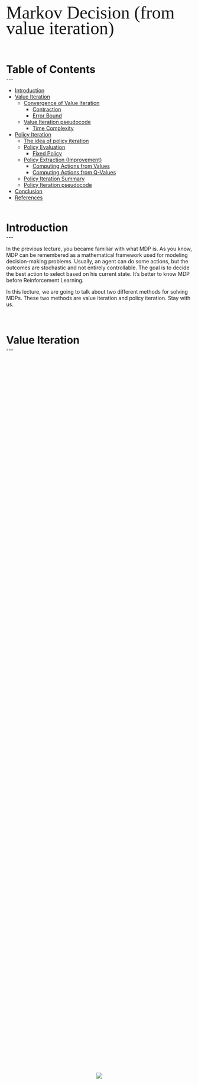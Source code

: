 <div style="direction:ltr;line-height:300%;">
	<font face="XB Niloofar" size=20>
        Markov Decision (from value iteration)
    </font>
    </div>

<br/>

<br/>

<h1> Table of Contents </h1>
---

- [Introduction](#introduction)
- [Value Iteration](#value_iteration)
    - [Convergence of Value Iteration](#vi_convergence)
        - [Contraction](#vi_cont)
        - [Error Bound ](#vi_error)
    - [Value Iteration pseudocode](#vi_code)
        - [Time Complexity](#time_vi)
- [Policy Iteration](#pi)
    - [The idea of policy iteration](#pi_id)
    - [Policy Evaluation](#pe)
        - [Fixed Policy](#fp)
    - [Policy Extraction (Improvement)](#pex)
        - [Computing Actions from Values](#pi_cafv)
        - [Computing Actions from Q-Values](#pi_cafq)
    - [Policy Iteration Summary](#pis)
    - [Policy Iteration pseudocode](#pi_code)
- [Conclusion](#conclusion)
- [References](#references)

<br/>

<div id='introduction'><h1> Introduction </h1></div>
---

<br/>

In the previous lecture, you became familiar with what MDP is. As you know, MDP can be remembered as a mathematical framework used for modeling decision-making problems. Usually, an agent can do some actions, but the outcomes are stochastic and not entirely controllable. The goal is to decide the best action to select based on his current state. It’s better to know MDP before Reinforcement Learning.

In this lecture, we are going to talk about two different methods for solving MDPs. These two methods are value iteration and policy iteration. Stay with us.


<br/>

<div id='value_iteration'><h1> Value Iteration </h1></div>
---

<br/>

<html>
<head>
    <style>
        * {
            margin: 0;
            padding: 0;
        }
        .imgbox {
            display: grid;
            height: 100%;
        }
        .center-fit {
            max-width: 70%;
            max-height: 100vh;
            margin: auto;
        }
    </style>
</head>
<body>
<div class="imgbox">
    <img class="center-fit" src='./images/value_iteration.png'>
</div>
</body>
</html>

The Bellman equation is the basis of the **value iteration** algorithm for solving MDPs. We would like to solve these simultaneous equations to find the utilities. One thing to try is an iterative approach. We start with arbitrary initial values for the utilities, calculate the right-hand side of the equation, and plug it into the left-hand side. Thereby updating the utility of each state from the utilities of its neighbors. We repeat this until we reach an equilibrium.

Let $U_{i}$ be a utility function that $U_{i}(s)$ gives the utility value for state s at the $i$th iteration. The iteration step, called a **Bellman update**, looks like this:   

$$
U_{i+1}(s) = \max_{a \in A(s)} \sum_{s^\prime}^{} P(s^{\prime}|s,a)[R(s,a,s^{\prime})+\gamma U_{i}(s^{\prime})]
$$     
where the update is assumed to be applied simultaneously to all the states at each iteration. If we apply the Bellman update infinitely often, we are guaranteed to reach an equilibrium, In fact, they are also the unique solutions, and the corresponding policy is optimal.

<br/>

<div id='vi_convergence' style="color:#33013d;"><h2> Convergence of Value Iteration </h2></div>


<br/>

Suppose we view the Bellman update as an operator $B:\mathbb{R}^{\lvert S\lvert}\rightarrow \mathbb{R}^{\lvert S\lvert}$ that maps functions to functions. Then as a result of Bellman equation $U^{\star} = B U^{\star}$ that $U^{\star}$ is the optimal utility function and the Bellman update equation can be written as $U_{i+1} = B U_{i}$.

<br/>

> <div id='vi_cont' style="color:#4d025c;"><h3><i>Contraction</i></h3></div>

The basic concept used in showing that value iteration converges is the notion of a **contraction**. An important fact about the Bellman operator is that it's contraction. An operator $f:\mathbb{R}^{n}\rightarrow \mathbb{R}^{n}$ is said to be a $\alpha$-contraction if $\alpha \in (0,1)$ and    

$$
\forall x,y \in \mathbb{R}^{n}, \quad \Vert f(x)-f(y)\Vert \leq \alpha \Vert x-y \Vert
$$    
The **Banach fixed-point** theorem guarantees that if $f$ is a contraction, then $f$ has a unique
fixed point($x$ is a fixed point of the $f$ if $f(x) = x$) $x^\star \in \mathbb{R}^{n}$ satisfying    

$$
x^\star = f(x^\star) = lim_{k \to \infty} f^{k}(x) \quad \forall x \in \mathbb{R}^{n}
$$      
where $f^{k+1}(x) = f(f^{k}(x))$ for $k > 0$ and $f^{1}(x) = f(x)$.    

Hence, two important properties of contractions are
- A contraction has only one fixed point; if there were two fixed points, they would not get closer together when the function was applied, so it would not be a contraction.
- When the operator is applied to any argument, the output must get closer to the fixed point (because the fixed point does not move), so repeated application of a contraction always reaches the fixed point in the limit.

We will use the **max norm** to measure distances between utility functions:      

$$      
\Vert U\Vert = \max_{s} \lvert U(s)\lvert
$$     
Now, we want to prove that the Bellman operator is $\gamma -contraction$ in the max norm. To prove this, we use the
following Lemma:

$$
\lvert \max_{x} f(x) - \max_{x} g(x) \lvert \leq \max_{x} \lvert f(x) - g(x) \lvert
$$     
To see this, suppose $\max_{x} f(x) > \max_{x} g(x)$ (the other case is symmetric) and let $b = \underset{x}{\operatorname{argmax}} f(x)$. Then    

$$
\begin{aligned}
\lvert \max_{x} f(x) - \max_{x} g(x) \lvert & = f(b) - \max_{x} g(x) \\\\
& \leq f(b) - g(b) \\\\
& \leq \max_x (f(x) - g(x)) = \max_{x} \lvert f(x) - g(x) \lvert\\\\
\Rightarrow \lvert \max_{x} f(x) - \max_{x} g(x) \lvert & \leq \max_{x} \lvert f(x) - g(x) \lvert
\end{aligned}
$$

Let $U_i$ and $U^{\prime}_{i}$ be any two utility functions. Then we have     

$$
\begin{aligned}
\Vert B U_i - B U_{i}^{\prime}\Vert & = \max_{s} \lvert B U_{i}(s) - B U_{i}^{\prime}(s) \lvert \\\\
& = \max_{s} \Big \lvert \max_{a \in A(s)} \sum_{s^\prime}^{} P(s^{\prime}|s,a)[R(s,a,s^{\prime})+\gamma U_{i}(s^{\prime})] - \max_{a \in A(s)} \sum_{s^\prime}^{} P(s^{\prime}|s,a)[R(s,a,s^{\prime})+\gamma U_{i}^{\prime}(s^{\prime})] \Big \lvert \\\\
& \leq \max_{s} \max_{a \in A(s)} \Big \lvert \sum_{s^\prime}^{} P(s^{\prime}|s,a)[R(s,a,s^{\prime})+\gamma U_{i}(s^{\prime})] - \sum_{s^\prime}^{} P(s^{\prime}|s,a)[R(s,a,s^{\prime})+\gamma U_{i}^{\prime}(s^{\prime})] \Big \lvert & (Lemma)\\\\
& = \max_{s} \max_{a \in A(s)} \Big \lvert \gamma \sum_{s^\prime}^{} P(s^{\prime}|s,a)[U_{i}(s^{\prime}) - U_{i}^{\prime}(s^{\prime})] \Big \lvert \\\\
& \leq \max_{s} \max_{a \in A(s)} \Big \lvert \gamma \Big (\sum_{s^\prime}^{} (P(s^{\prime}|s,a)\Big ) \max_{s^\prime} \Big ( U_{i}(s^{\prime}) - U_{i}^{\prime}(s^{\prime}) \Big )\Big \lvert \\\\
& = \Big \lvert \gamma \max_{s^\prime} \Big ( U_{i}(s^{\prime}) - U_{i}^{\prime}(s^{\prime}) \Big )\Big \lvert \\\\
& \leq \gamma \max_{s^\prime} \Big \lvert U_{i}(s^{\prime}) - U_{i}^{\prime}(s^{\prime}) \Big \lvert \\\\
\Rightarrow \Vert B U_i - B U_{i}^{\prime}\Vert & \leq \gamma \Big \Vert U_{i} - U_{i}^{\prime}\Big \Vert
\end{aligned}
$$

That is, the Bellman operator is $\gamma -contraction$ on the space of utility functions. The fixed point of the Bellman operator is $U^{\star}$. Hence, from the properties of contractions in general, it follows that value iteration always converges to $U^{\star}$ whenever $\gamma < 1$.

<br/>

> <div id='vi_error' style="color:#4d025c;"><h3><i>Error Bound</i></h3></div>

We can't have $\infty$ iterations to converges to $U^{\star}$. If we view $\Vert U_{i+1} - U^{\star} \Vert$ as the error, we want to relate a bound for error to a bound for $\Vert U_{i+1} - U_{i} \Vert$. If $\Vert U_{i+1} - U_{i} \Vert \leq \delta$ we have     

$$
\begin{aligned}
\Vert U_{i+1} - U^{\star} \Vert & = \max_{s} \lvert U_{i+1}(s) - U^{\star}(s) \lvert \\\\  
& = \max_{s} \Big \lvert (U_{i+1}(s) - U_{i+2}(s)) + (U_{i+2}(s) - U_{i+3}(s)) + ...\Big \lvert \\\\
& \leq \max_{s} \Big ( \lvert U_{i+1}(s) - U_{i+2}(s)\lvert + \lvert U_{i+2}(s) - U_{i+3}(s)\lvert + ...  \Big ) \\\\
& \leq \max_{s} \lvert U_{i+1}(s) - U_{i+2}(s)\lvert + \max_{s} \lvert U_{i+2}(s) - U_{i+3}(s)\lvert + ... \\\\
& =  \Vert B U_{i} - B U_{i+1}\Vert + \Vert B U_{i+1} - B U_{i+2}\Vert + ... \\\\
& \leq \gamma \Vert U_{i} - U_{i+1}\Vert + \gamma^{2} \Vert U_{i} - U_{i+1}\Vert + ... \\\\
& = \frac{\gamma}{1 - \gamma} \Vert U_{i} - U_{i+1}\Vert & \text{for } \gamma < 1\\\\
& \leq \frac{\gamma}{1 - \gamma} \delta
\end{aligned}
$$
Thus, if $\delta \leq \frac{1 - \gamma}{\gamma} \epsilon$, then $\Vert U_{i+1} - U^* \Vert \leq \epsilon$.

<br/>

<div id='vi_code' style="color:#33013d;"><h2> Value Iteration pseudocode </h2></div>

<br/>

**function** Value-Iteration(MDP,$\epsilon$) returns a utility function     
&emsp; **inputs**: MDP, an MDP with states $S$ , actions $A(s)$, transition model $P(s^{\prime}|s,a)$,     
&emsp; &emsp; &emsp; &emsp; &emsp; rewards $R(s,a,s^{\prime})$, discount $\gamma$     
&emsp; &emsp; &emsp; &emsp; $\epsilon$, the maximum error allowed in the utility of any state      
&emsp; **local variables**: $U$, $U^{\prime}$, utility functions for states in S, initially zero for all states      
&emsp; &emsp; &emsp; &emsp; &emsp; &emsp; &emsp; &emsp; $\delta$, the maximum relative change in the utility of any state      
&emsp; **repeat**       
&emsp; &emsp; &emsp; $U \leftarrow U^{\prime}$;$\delta \leftarrow 0$       
&emsp; &emsp; **for each** state s **in** S **do**       
&emsp; &emsp; &emsp; $U^{\prime}(s) \leftarrow \max_{a \in A(s)} \sum_{s^\prime}^{} P(s^{\prime}|s,a)[R(s,a,s^{\prime})+\gamma U(s^{\prime})]$      
&emsp; &emsp; &emsp; **if** &nbsp; $\lvert U^{\prime}(s) - U(s)\lvert > \delta$ &nbsp; **then** &nbsp;  $\delta \leftarrow \lvert U^{\prime}(s) - U(s)\lvert$      
&emsp; **until** $\delta \leq \frac{1 - \gamma}{\gamma} \epsilon$      
&emsp; **return** $U$

<br/>

> <div id='time_vi' style="color:#4d025c;"><h3><i>Time Complexity</i></h3></div>

We want to calculate the number of iterations required to reach an error of at most $\epsilon$. Suppose that the rewards are bounded by $\pm R_{max}$. if $\gamma < 1$ we have     

$$
\begin{aligned}
U(s0,a0,s1,...) & = \sum_{t=0}^{\infty} \gamma^{t} R(s_{t},a_{t},s_{t+1}) \\\\
& \leq \sum_{t=0}^{\infty} \gamma^{t} R_{max} \\\\
U(s) & \leq \frac{R_{max}}{1-\gamma} 
\end{aligned}
$$

If we run for $N$ iterations, we have
$$
\begin{aligned}
\Vert U_{N} - U^* \Vert & = \Vert B U_{N-1} - B U^{\star} \Vert \\\\
& \leq \gamma \Vert U_{N-1} - U^{\star} \Vert \\\\
& = \gamma \Vert B U_{N-2} - B U^{\star} \Vert \\\\
& \leq \gamma^{2} \Vert U_{N-2} - U^{\star} \Vert \\\\
& \leq \gamma^{N} \Vert U_{0} - U^{\star} \Vert \\\\
& = \gamma^{N} \Vert U^{\star} \Vert & \forall s \text{ } U_{0}(s) = 0 \\\\
& \leq \gamma^{N} \frac{R_{max}}{1-\gamma}
\end{aligned}
$$

if $\gamma^{N} \frac{R_{max}}{1-\gamma} \leq \epsilon$, then $\Vert U_{N} - U^{\star} \Vert \leq \epsilon$. Thus
$$
N = \Big \lceil \frac{\log{(\frac{R_{max}}{\epsilon (1-\gamma)})}}{\log{(\frac{1}{\gamma})}} \Big \rceil
$$

$N$ does not depend much on the ratio $\frac{\epsilon}{R_{max}}$ because value iteration converges exponentially fast but $N$ grows rapidly as $\gamma$ becomes close to 1. We can get fast convergence if we make $\gamma$ small.

<html>
<head>
    <style>
        * {
            margin: 0;
            padding: 0;
        }
        .imgbox {
            display: grid;
            height: 100%;
        }
        .center-fit {
            max-width: 70%;
            max-height: 100vh;
            margin: auto;
        }
    </style>
</head>
<body>
<div class="imgbox">
    <img class="center-fit" src='./images/value_iteration_numbers.png'>
</div>
</body>
</html>

Figure shows how $N$ varies with $\gamma$, for different values of the ratio $c = \frac{2\epsilon}{R_{max}}$. 

Time complexity of each iteration of value iteration is $O(\lvert S\rvert^{2} \lvert A\rvert)$. Thus, time complexity of value iteration is $O \Big (\lvert S\rvert^{2} \lvert A\rvert \Big \lceil \frac{\log{(\frac{R_{max}}{\epsilon (1-\gamma)})}}{\log{(\frac{1}{\gamma})}} \Big \rceil \Big )$

<br/>

<div id='pi'><h1>Policy Iteration</h1></div>
---
<br/>

In the previous section, we observed that it is possible to get an optimal policy even when the utility function estimate is inaccurate.
If one action is clearly better than all others, then the exact magnitude of the utilities on the states involved need not be precise. 
This insight suggests an alternative way to find optimal policies.
Policy iteration is a different approach to find the optimal policy for given states and actions.

<br/>
<div id='pi_id' style="color:#33013d;"><h2>The idea of policy iteration</h2></div>
<br/>

Once a policy, $\pi_0$ (could be initialized random), has been improved using $U^{\pi_0}$ to yield a better policy, $\pi_1$, we can then compute $U^{\pi_1}$ and improve it again to yield an even better $\pi_2$. We can thus obtain a sequence of monotonically improving policies and value functions.

Each policy is guaranteed to be a strict improvement over the previous one (unless it is already optimal). Because a finite MDP has only a finite number of policies, this process must converge to an optimal policy and optimal value function in a finite number of iterations.

<br/>

<div id='pe' style="color:#33013d;"><h2>Policy Evaluation</h2></div>

<br/>

<html>
<head>
    <style>
        * {
            margin: 0;
            padding: 0;
        }
        .imgbox {
            display: grid;
            height: 100%;
        }
        .center-fit {
            max-width: 70%;
            max-height: 100vh;
            margin: auto;
        }
    </style>
</head>
<body>
<div class="imgbox">
    <img class="center-fit" src='./images/policy_evaluation.png'>
</div>
</body>
</html>

<br/>

> <div id='fp' style="color:#4d025c;"><h3><i>Fixed Policy</i></h3></div>

Back to expectimax tree, there was different actions for node s, so we had different choices; but if the policy is fixed ($\pi(s)$), there is only one fixed action for the node s. This cause an important change in Bellman equation: there will be no need to take maximum in the equation.

$$
U_{k}^{\pi}(s) \leftarrow \Sigma_{s'} {P(s^{\prime}|s,\pi(s))} \Big [R(s,\pi(s),s') + {\gamma}U^{\pi}_{k}(s') \Big]
$$

<br/>

<html>
<head>
    <style>
        * {
            margin: 0;
            padding: 0;
        }
        .imgbox {
            display: grid;
            height: 100%;
        }
        .center-fit {
            max-width: 60%;
            max-height: 100vh;
            margin: auto;
        }
    </style>
</head>
<body>
<div class="imgbox">
    <img class="center-fit" src='./images/fixed_policy2.png'>
</div>
</body>
</html>

**Idea:** Calculate values for the fixed policy:

$U_0^\pi=0$

$U_{k+1}^{\pi}(s) \leftarrow \Sigma_{s'} {P(s^{\prime}|s,\pi(s))} \Big [R(s,\pi(s),s') + {\gamma}U^{\pi}_{k}(s') \Big]$

**Efficiency:** for each state we compute all the calculation which is the above equation. Thus order is $O(\lvert S\rvert^{2})$ per interation.

<br/>

<div id='pex' style="color:#33013d;"><h2>Policy Extraction (Improvement)</h2></div>

<br/>

<html>
<head>
    <style>
        * {
            margin: 0;
            padding: 0;
        }
        .imgbox {
            display: grid;
            height: 100%;
        }
        .center-fit {
            max-width: 60%;
            max-height: 100vh;
            margin: auto;
        }
    </style>
</head>
<body>
<div class="imgbox">
    <img class="center-fit" src='./images/policy_extraction.png'>
</div>
</body>
</html>

<br/>

> <div id='pi_cafv' style="color:#4d025c;"><h3><i>Computing Actions from Values</i></h3></div>

Assume we have the optimal values $U^{\star}(s)$.

We need to do a mini-expectimax.

$$\pi^{\star}(s)=\underset{a}{\operatorname{argmax}} \Sigma_{s'} {P(s^{\prime}|s,a)} \Big [R(s,a,s') + {\gamma}U^{\star}(s') \Big]$$

This is called policy extraction, since it gets the policy implied by the values


<br/>

> <div id='pi_cafq' style="color:#4d025c;"><h3><i>Computing Actions from Q-Values</i></h3></div>

Assume we have the optimal Q-values.

This is kind of one-step expectimax with assumption that terminal values $U^\pi_k(s)$ are less or equal than result value from bellman equation. so we can conclude that new policy is better than the previous one.

The action is completely trivial.

$$\pi^{\star}(s)=\underset{a}{\operatorname{argmax}} Q^{\star}(s,a)$$


**Comparison:**
actions are easier to select from q-values than values.

**Efficiency:**
for each state we compute all the calcaulations and take max on different actions. so order is $O(\lvert S\rvert^{2} \lvert A\rvert)$ in one-step.

<br/>

<div id='pis' style="color:#33013d;"><h2>Policy Iteration Summary</h2></div>

<br/>

<html>
<head>
    <style>
        * {
            margin: 0;
            padding: 0;
        }
        .imgbox {
            display: grid;
            height: 100%;
        }
        .center-fit {
            max-width: 40%;
            max-height: 100vh;
            margin: auto;
        }
    </style>
</head>
<body>
<div class="imgbox">
    <img class="center-fit" src='./images/policy_iteration.png'>
</div>
</body>
</html>

The policy iteration algorithm alternates the following two steps, beginning from some initial policy $\pi_0$

- **Policy evaluation**

    Calculate utilities for some fixed policy (not optimal
    utilities!) until convergence.
    
    For fixed current policy $\pi$, find values with policy evaluation:
    
$$U_{k+1}^{\pi_{i}}(s) \leftarrow \Sigma_{s'} {P(s^{\prime}|s,\pi_{i}(s))} \Big [R(s,\pi_{i}(s),s') + {\gamma}U^{\pi_{i}}_{k}(s') \Big]$$


- **Policy improvement**

    Update policy using one-step look-ahead with resulting
    converged (but not optimal!) utilities as future values.
    It is an one-step algorithm.
    
    For fixed values, get a better policy using policy extraction:

$$\pi_{i+1}(s)= \underset{a}{\operatorname{argmax}} \Sigma_{s'} {P(s^{\prime}|s,a)} \Big [R(s,a,s') + {\gamma}U^{\pi_{i}}(s') \Big]$$

- **Repeat steps until policy converges**
    
    The algorithm terminates when the policy improvement step yields no change in the utilities.
    
    At this point, we know that the utility function ${U_i}$ is a fixed point of the Bellman update, so it is a solution to the Bellman equations, and ${\pi_i}$ must be an optimal policy.
    
    Because there are only finitely many policies for a finite state space, and each iteration can be shown to yield a better policy, policy iteration must terminate.


**Terminate condition:** 

When algorithm stops changing utility, because we know that the utility function ${U_i}$ is a fixed point of the Bellman update, we conclude that it is a solution to the Bellman equations, and ${\pi_i}$ must be an optimal policy.


<br/>

<div id='pi_code' style="color:#33013d;"><h2> Policy-Iteration pseudocode </h2></div>

<br/>

**function** Q-Value(MDP, $s, a, U$) **returns** a utility value <br/>
&emsp; $\Sigma_{s'} {P(s^{\prime}|s,a)} \Big [R(s,a,s') + {\gamma}U^{\star}(s') \Big]$

<br/>

**function** Policy-Evaluation($\pi, U$, MDP) **returns** a utility function <br/>
&emsp; **inputs**: MDP, an MDP with states $S$ , actions $A(s)$, transition model $P(s^{\prime}|s,a)$,     
&emsp; &emsp; &emsp; &emsp; &emsp; rewards $R(s,a,s^{\prime})$, discount $\gamma$     
&emsp; &emsp; &emsp; &emsp; &emsp; $U$, $U^{\prime}$, utility functions for states in S with policy $\pi$   
&emsp; &emsp; &emsp; &emsp; &emsp; $\delta$, the maximum relative change in the utility of any state      
&emsp; **repeat**       
&emsp; &emsp; &emsp; $U \leftarrow U^{\prime}$;$\delta \leftarrow 0$       
&emsp; &emsp; &emsp;**for each** state s **in** S **do**       
&emsp; &emsp; &emsp; &emsp; $U^{\prime}(s) \leftarrow \sum_{s^\prime}^{} P(s^{\prime}|s,a)[R(s,a,s^{\prime})+\gamma U(s^{\prime})]$      
&emsp; &emsp; &emsp; &emsp; **if** &nbsp; $\lvert U^{\prime}(s) - U(s)\lvert > \delta$ &nbsp; **then** &nbsp;  $\delta \leftarrow \lvert U^{\prime}(s) - U(s)\lvert$      
&emsp; **until** $\delta \leq \frac{1 - \gamma}{\gamma} \epsilon$      
&emsp; **return** $U$

<br/>

**function** Policy-Iteration(MDP) **returns** a utility function     
&emsp; **inputs**: MDP, an MDP with states $S$ , actions $A(s)$, transition model $P(s^{\prime}|s,a)$,     
&emsp; &emsp; &emsp; &emsp; $U$ , a vector of utilities for states in $S$, initially zero      
&emsp; &emsp; &emsp;&emsp; &emsp; &emsp; &emsp; &emsp; $\pi$, a policy vector indexed by state, initially random     
&emsp; **repeat**      
&emsp; &emsp; $U \leftarrow $ Policy-Evaluation($\pi$, $U$, MDP)      
&emsp; &emsp; $unchanged? \leftarrow$ true     
&emsp; &emsp; **for each** state s **in** S **do** <br/>
&emsp; &emsp; &emsp; $a^{\star} \leftarrow \underset{a \in A(s)}{\operatorname{argmax}}$ Q-Value(MDP, $s, a, U$)<br/>
&emsp; &emsp; &emsp; **if** &nbsp; $\max\limits_{a \in A(s)}$ Q-Value(MDP, $s, a^{\star}, U$) $>$ Q-Value(MDP, $s, \pi[s], U$) &nbsp; **then** &nbsp;  **do**      
&emsp; &emsp; &emsp; &emsp; $\pi[s] \leftarrow a^{\star}$     
&emsp; &emsp; &emsp; &emsp; $unchanged? \leftarrow$ false     
&emsp; **until** $unchanged?$     
&emsp; **return** $\pi$


**Optimality:**
Policy iteration is optimal

**Convergence:**
Can converge mush faster under some condition

**Efficiency:**
$O(\lvert S\rvert^{2} \lvert A\rvert)=O(\lvert S\rvert^{2})+O(\lvert S\rvert^{2} \lvert A\rvert)$ which are orders of policy evaluation and policy improvement. 

<br/>

<div id="conclusion"><h1> Conclusion </h1></div>
---
<br/>

These two methods are compared and summarized in this section. In general, both are kinds of dynamic programming algorithms and guarantee convergence. As you see, in both you must use Bellman equations.

In policy iteration, you start with a random policy, then in several steps, you update utilities with a fixed policy. We called this part policy evaluation. $O(|S|^ 2)$ time required per iteration. Next, you must go to the policy improvement phase. it takes $O(|S|^ 2|A|)$ time. You find a better policy using a one-step look-ahead. If the policy doesn’t change, it means you reach the optimal answer.

In value iteration, you start with a random value function. In each step, you improve the values and (implicitly) the policy together. We don't care much about policy apparently, but taking maximum action will improve it as well.

The value iteration algorithm is more straightforward to understand as you only have to do one thing in each step. On the other hand, in practical terms, often policy iteration algorithm converges within fewer iterations and is much faster. Maximum selection in the value iteration is not here and it has a great impact on this fact. In theory, however, policy iteration must takes the same number of iterations as value iteration in the worst case. They differ only in whether we plug in a fixed policy or max over action

Each of them has its cons and pros. Depending on the situation you can choose each of them, but policy iteration is more commonly used.

In the next part, you will face reinforcement learning. The biggest change in RL is that we are unaware of R(s,a,s') and P(s'|s,a) and we have to do some actions to find or estimate them.

<html>
<head>
    <style>
        * {
            margin: 0;
            padding: 0;
        }
        .imgbox {
            display: grid;
            height: 100%;
        }
        .center-fit {
            max-width: 90%;
            max-height: 100vh;
            margin: auto;
        }
    </style>
</head>
<body>
<div class="imgbox">
    <img class="center-fit" src='images/MDP_vs_RL2.jpg'>
</div>
</body>
</html>

<br/>

<div id='references'><h1> References </h1></div>
---
<br/>
+ AI course teached by Dr. Rohban at Sharif University of Technology, Fall 2021
+ Russell, S. J., Norvig, P., &amp; Davis, E. (4th. Ed). Artificial Intelligence: A modern approach. Pearson Educación. 
+ [Geeks For Geeks](https://www.geeksforgeeks.org)
+ [Towards Data Science](https://towardsdatascience.com)
+ [ai.stanford.edu](https://ai.stanford.edu/~gwthomas/notes/mdps.pdf)
+ [ai.berkeley.edu](http://ai.berkeley.edu)
